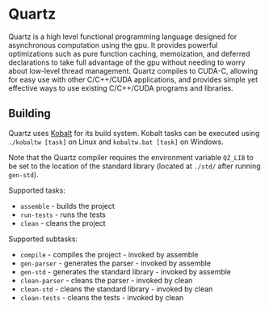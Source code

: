 # Quartz

Quartz is a high level functional programming language designed
for asynchronous computation using the gpu. It provides powerful
optimizations such as pure function caching, memoization, and 
deferred declarations to take full advantage of the gpu without 
needing to worry about low-level thread management. Quartz 
compiles to CUDA-C, allowing for easy use with other C/C++/CUDA 
applications, and provides simple yet effective ways to use
existing C/C++/CUDA programs and libraries.

## Building

Quartz uses [Kobalt](http://beust.com/kobalt) for its build system.
Kobalt tasks can be executed using `./kobaltw [task]` on Linux and
`kobaltw.bat [task]` on Windows.

Note that the Quartz compiler requires the environment variable
`QZ_LIB` to be set to the location of the standard library 
(located at `./std/` after running `gen-std`).

Supported tasks:

- `assemble` - builds the project
- `run-tests` - runs the tests
- `clean` - cleans the project

Supported subtasks:

- `compile` - compiles the project - invoked by assemble
- `gen-parser` - generates the parser - invoked by assemble
- `gen-std` - generates the standard library - invoked by assemble
- `clean-parser` - cleans the parser - invoked by clean
- `clean-std` - cleans the standard library - invoked by clean
- `clean-tests` - cleans the tests - invoked by clean
